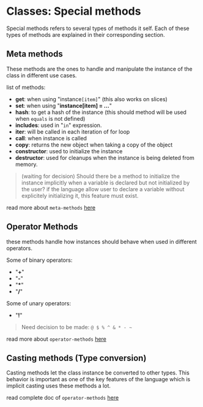 # Classes: Special methods

Special methods refers to several types of methods it self.
Each of these types of methods are explained in their corresponding section.



## Meta methods

These methods are the ones to handle and manipulate the instance of the class in different use cases.

list of methods:

- **get**: when using "instance`[item]`" (this also works on slices)
- **set**: when using "**instance[item] = ...**"
- **hash**: to get a hash of the instance (this should method will be used when `equals` is not defined)
- **includes**: used in "`in`" expression.
- **iter**: will be called in each iteration of for loop
- **call**: when instance is called
- **copy**: returns the new object when taking a copy of the object
- **constructor**: used to initialize the instance
- **destructor**: used for cleanups when the instance is being deleted from memory.

> (waiting for decision) Should there be a method to initialize the instance implicitly when a variable is declared but not initialized by the user? if the language allow user to declare a variable without explicitely initializing it, this feature must exist.

read more about `meta-methods` [here](/docs/principals/factories/classes/special_methods/metas.md)



## Operator Methods

these methods handle how instances should behave when used in different operators.

Some of binary operators:
- "**+**"
- "**-**"
- "**\***"
- "**/**"

Some of unary operators:
- "**!**"

> Need decision to be made: `@ $ % ^ & * - ~`

read more about `operator-methods` [here](/docs/principals/factories/classes/special_methods/operators.md)



## Casting methods (Type conversion)

Casting methods let the class instance be converted to other types. This behavior is important as one of the key features of the language which is implicit casting uses these methods a lot.

read complete doc of `operator-methods` [here](/docs/principals/factories/classes/special_methods/casting.md)
